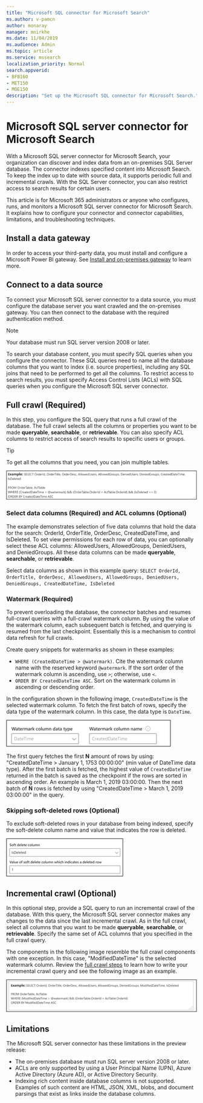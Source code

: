 ```yaml
---
title: "Microsoft SQL connector for Microsoft Search"
ms.author: v-pamcn
author: monaray
manager: mnirkhe
ms.date: 11/04/2019
ms.audience: Admin
ms.topic: article
ms.service: mssearch
localization_priority: Normal
search.appverid:
- BFB160
- MET150
- MOE150
description: "Set up the Microsoft SQL connector for Microsoft Search."
---
```


# Microsoft SQL server connector for Microsoft Search

With a Microsoft SQL server connector for Microsoft Search, your organization can discover and index data from an on-premises SQL Server database. The connector indexes specified content into Microsoft Search. To keep the index up to date with source data, it supports periodic full and incremental crawls. With the SQL Server connector, you can also restrict access to search results for certain users.

This article is for Microsoft 365 administrators or anyone who configures, runs, and monitors a Microsoft SQL server connector for Microsoft Search. It explains how to configure your connector and connector capabilities, limitations, and troubleshooting techniques.

## Install a data gateway
In order to access your third-party data, you must install and configure a Microsoft Power BI gateway. See [Install and on-premises gateway](https://docs.microsoft.com/data-integration/gateway/service-gateway-install) to learn more.  

## Connect to a data source
To connect your Microsoft SQL server connector to a data source, you must configure the database server you want crawled and the on-premises gateway. You can then connect to the database with the required authentication method.

> [!NOTE]
> Your database must run SQL server version 2008 or later.

To search your database content, you must specify SQL queries when you configure the connector. These SQL queries need to name all the database columns that you want to index (i.e. source properties), including any SQL joins that need to be performed to get all the columns. To restrict access to search results, you must specify Access Control Lists (ACLs) with SQL queries when you configure the Microsoft SQL server connector.

## Full crawl (Required)
In this step, you configure the SQL query that runs a full crawl of the database. The full crawl selects all the columns or properties you want to be made **queryable**, **searchable**, or **retrievable**. You can also specify ACL columns to restrict access of search results to specific users or groups.

> [!Tip]
> To get all the columns that you need, you can join multiple tables.

![Script showing the OrderTable and AclTable with example properties](media/MSSQL-fullcrawl.png)

### Select data columns (Required) and ACL columns (Optional)
The example demonstrates selection of five data columns that hold the data for the search: OrderId, OrderTitle, OrderDesc, CreatedDateTime, and IsDeleted. To set view permissions for each row of data, you can optionally select these ACL columns: AllowedUsers, AllowedGroups, DeniedUsers, and DeniedGroups. All these data columns can be made **queryable**, **searchable**, or **retrievable**.

Select data columns as shown in this example query: 
 `SELECT OrderId, OrderTitle, OrderDesc, AllowedUsers, AllowedGroups, DeniedUsers, DeniedGroups, CreatedDateTime, IsDeleted`

### Watermark (Required)
To prevent overloading the database, the connector batches and resumes full-crawl queries with a full-crawl watermark column. By using the value of the watermark column, each subsequent batch is fetched, and querying is resumed from the last checkpoint. Essentially this is a mechanism to control data refresh for full crawls.

Create query snippets for watermarks as shown in these examples:
* `WHERE (CreatedDateTime > @watermark)`. Cite the watermark column name with the reserved keyword `@watermark`. If the sort order of the watermark column is ascending, use `>`; otherwise, use `<`.
* `ORDER BY CreatedDateTime ASC`. Sort on the watermark column in ascending or descending order.

In the configuration shown in the following image, `CreatedDateTime` is the selected watermark column. To fetch the first batch of rows, specify the data type of the watermark column. In this case, the data type is `DateTime`.

![](media/MSSQL-watermark.png)

The first query fetches the first **N** amount of rows by using: "CreatedDateTime > January 1, 1753 00:00:00" (min value of DateTime data type). After the first batch is fetched, the highest value of `CreatedDateTime` returned in the batch is saved as the checkpoint if the rows are sorted in ascending order. An example is March 1, 2019 03:00:00. Then the next batch of **N** rows is fetched by using "CreatedDateTime > March 1, 2019 03:00:00" in the query.

### Skipping soft-deleted rows (Optional)
To exclude soft-deleted rows in your database from being indexed, specify the soft-delete column name and value that indicates the row is deleted.

![Soft delete settings: "Soft delete column" and "Value of soft delete column which indicates a deleted row"](media/MSSQL-softdelete.png)

## Incremental crawl (Optional)
In this optional step, provide a SQL query to run an incremental crawl of the database. With this query, the Microsoft SQL server connector makes any changes to the data since the last incremental crawl. As in the full crawl, select all columns that you want to be made **queryable**, **searchable**, or **retrievable**. Specify the same set of ACL columns that you specified in the full crawl query.

The components in the following image resemble the full crawl components with one exception. In this case, "ModifiedDateTime" is the selected watermark column. Review the [full crawl steps](#full-crawl-required) to learn how to write your incremental crawl query and see the following image as an example.

![Incremental crawl script showing OrderTable, AclTable and example properties that can be used.](media/MSSQL-incrcrawl.png)

## Limitations
The Microsoft SQL server connector has these limitations in the preview release:
* The on-premises database must run SQL server version 2008 or later.
* ACLs are only supported by using a User Principal Name (UPN), Azure Active Directory (Azure AD), or Active Directory Security.
* Indexing rich content inside database columns is not supported. Examples of such content are HTML, JSON, XML, blobs, and document parsings that exist as links inside the database columns.


